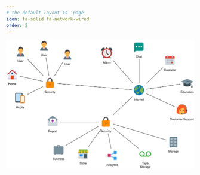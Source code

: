 ```yaml
---
# the default layout is 'page'
icon: fa-solid fa-network-wired
order: 2
---
```

![pic comment](/assets/draw.io/1.svg)
